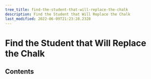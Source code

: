 ```yaml
---
tree_title: find-the-student-that-will-replace-the-chalk
description: Find the Student that Will Replace the Chalk
last_modified: 2022-06-09T21:23:28.2328
---
```


# Find the Student that Will Replace the Chalk

## Contents
